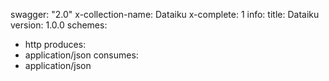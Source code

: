 swagger: "2.0"
x-collection-name: Dataiku
x-complete: 1
info:
  title: Dataiku
  version: 1.0.0
schemes:
- http
produces:
- application/json
consumes:
- application/json